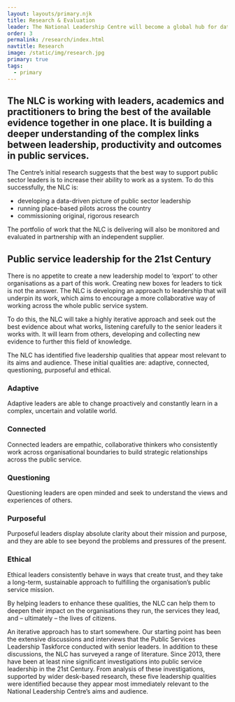 ```yaml
---
layout: layouts/primary.njk
title: Research & Evaluation
leader: The National Leadership Centre will become a global hub for data-driven research on leadership in the public sector.
order: 3
permalink: /research/index.html
navtitle: Research
image: /static/img/research.jpg
primary: true
tags:
  - primary
---
```


<div class="container container--sm dbl-vertical-padding">

## The NLC is working with leaders, academics and practitioners to bring the best of the available evidence together in one place. It is building a deeper understanding of the complex links between leadership, productivity and outcomes in public services.

<p class="no-margin">The Centre’s initial research suggests that the best way to support public sector leaders is to increase their ability to work as a system. To do this successfully, the NLC is:</p>

- developing a data-driven picture of public sector leadership
- running place-based pilots across the country
- commissioning original, rigorous research

The portfolio of work that the NLC is delivering will also be monitored and evaluated in partnership with an independent supplier.

## Public service leadership for the 21st Century

There is no appetite to create a new leadership model to ‘export’ to other organisations as a part of this work. Creating new boxes for leaders to tick is not the answer. The NLC is developing an approach to leadership that will underpin its work, which aims to encourage a more collaborative way of working across the whole public service system.

To do this, the NLC will take a highly iterative approach and seek out the best evidence about what works, listening carefully to the senior leaders it works with. It will learn from others, developing and collecting new evidence to further this field of knowledge.

The NLC has identified five leadership qualities that appear most relevant to its aims and audience. These initial qualities are: adaptive, connected, questioning, purposeful and ethical.

### Adaptive

Adaptive leaders are able to change proactively and constantly learn in a complex, uncertain and volatile world.

### Connected

Connected leaders are empathic, collaborative thinkers who consistently work across organisational boundaries to build strategic relationships across the public service.

### Questioning

Questioning leaders are open minded and seek to understand the views and experiences of others.

### Purposeful

Purposeful leaders display absolute clarity about their mission and purpose, and they are able to see beyond the problems and pressures of the present.

### Ethical

Ethical leaders consistently behave in ways that create trust, and they take a long-term, sustainable approach to fulfilling the organisation’s public service mission.

By helping leaders to enhance these qualities, the NLC can help them to deepen their impact on the organisations they run, the services they lead, and – ultimately – the lives of citizens.

An iterative approach has to start somewhere. Our starting point has been the extensive discussions and interviews that the Public Services Leadership Taskforce conducted with senior leaders. In addition to these discussions, the NLC has surveyed a range of literature. Since 2013, there have been at least nine significant investigations into public service leadership in the 21st Century. From analysis of these investigations, supported by wider desk-based research, these five leadership qualities were identified because they appear most immediately relevant to the National Leadership Centre’s aims and audience.

</div>
